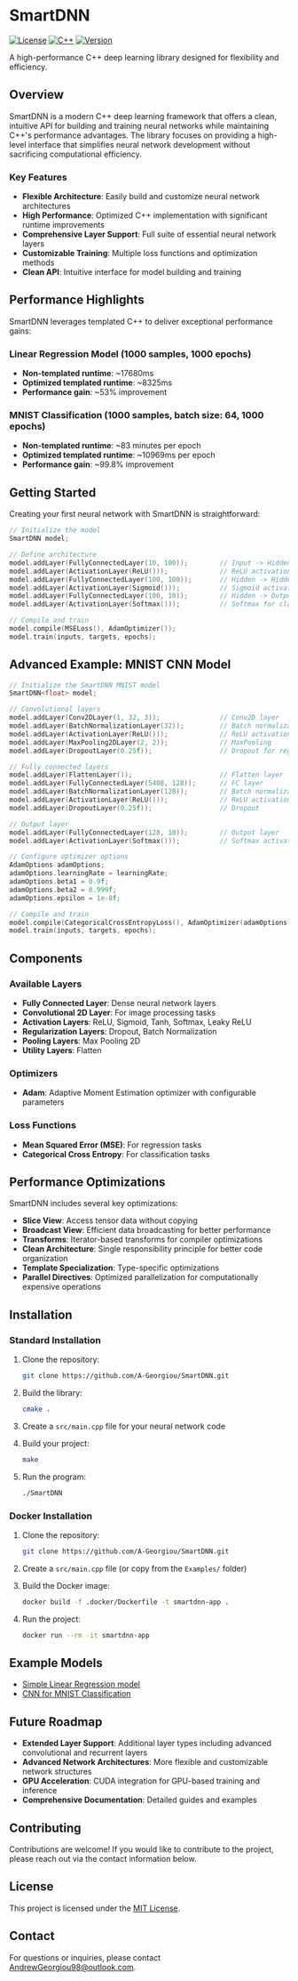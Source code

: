 # SmartDNN

[![License](https://img.shields.io/badge/license-MIT-blue.svg)](LICENSE)
[![C++](https://img.shields.io/badge/language-C%2B%2B-orange.svg)](https://isocpp.org/)
[![Version](https://img.shields.io/badge/version-1.0.0-green.svg)](https://github.com/a-georgiou/SmartDNN)

A high-performance C++ deep learning library designed for flexibility and efficiency.

## Overview

SmartDNN is a modern C++ deep learning framework that offers a clean, intuitive API for building and training neural networks while maintaining C++'s performance advantages. The library focuses on providing a high-level interface that simplifies neural network development without sacrificing computational efficiency.

### Key Features

- **Flexible Architecture**: Easily build and customize neural network architectures
- **High Performance**: Optimized C++ implementation with significant runtime improvements
- **Comprehensive Layer Support**: Full suite of essential neural network layers
- **Customizable Training**: Multiple loss functions and optimization methods
- **Clean API**: Intuitive interface for model building and training

## Performance Highlights

SmartDNN leverages templated C++ to deliver exceptional performance gains:

### Linear Regression Model (1000 samples, 1000 epochs)
- **Non-templated runtime**: ~17680ms
- **Optimized templated runtime**: ~8325ms
- **Performance gain**: ~53% improvement

### MNIST Classification (1000 samples, batch size: 64, 1000 epochs)
- **Non-templated runtime**: ~83 minutes per epoch
- **Optimized templated runtime**: ~10969ms per epoch
- **Performance gain**: ~99.8% improvement

## Getting Started

Creating your first neural network with SmartDNN is straightforward:

```cpp
// Initialize the model
SmartDNN model;

// Define architecture
model.addLayer(FullyConnectedLayer(10, 100));        // Input -> Hidden
model.addLayer(ActivationLayer(ReLU()));             // ReLU activation
model.addLayer(FullyConnectedLayer(100, 100));       // Hidden -> Hidden
model.addLayer(ActivationLayer(Sigmoid()));          // Sigmoid activation
model.addLayer(FullyConnectedLayer(100, 10));        // Hidden -> Output
model.addLayer(ActivationLayer(Softmax()));          // Softmax for classification

// Compile and train
model.compile(MSELoss(), AdamOptimizer());
model.train(inputs, targets, epochs);
```

## Advanced Example: MNIST CNN Model

```cpp
// Initialize the SmartDNN MNIST model
SmartDNN<float> model;

// Convolutional layers
model.addLayer(Conv2DLayer(1, 32, 3));               // Conv2D layer
model.addLayer(BatchNormalizationLayer(32));         // Batch normalization
model.addLayer(ActivationLayer(ReLU()));             // ReLU activation
model.addLayer(MaxPooling2DLayer(2, 2));             // MaxPooling
model.addLayer(DropoutLayer(0.25f));                 // Dropout for regularization

// Fully connected layers
model.addLayer(FlattenLayer());                      // Flatten layer
model.addLayer(FullyConnectedLayer(5408, 128));      // FC layer
model.addLayer(BatchNormalizationLayer(128));        // Batch normalization
model.addLayer(ActivationLayer(ReLU()));             // ReLU activation
model.addLayer(DropoutLayer(0.25f));                 // Dropout

// Output layer
model.addLayer(FullyConnectedLayer(128, 10));        // Output layer
model.addLayer(ActivationLayer(Softmax()));          // Softmax activation

// Configure optimizer options
AdamOptions adamOptions;
adamOptions.learningRate = learningRate;
adamOptions.beta1 = 0.9f;
adamOptions.beta2 = 0.999f;
adamOptions.epsilon = 1e-8f;

// Compile and train
model.compile(CategoricalCrossEntropyLoss(), AdamOptimizer(adamOptions));
model.train(inputs, targets, epochs);
```

## Components

### Available Layers
- **Fully Connected Layer**: Dense neural network layers
- **Convolutional 2D Layer**: For image processing tasks
- **Activation Layers**: ReLU, Sigmoid, Tanh, Softmax, Leaky ReLU
- **Regularization Layers**: Dropout, Batch Normalization
- **Pooling Layers**: Max Pooling 2D
- **Utility Layers**: Flatten

### Optimizers
- **Adam**: Adaptive Moment Estimation optimizer with configurable parameters

### Loss Functions
- **Mean Squared Error (MSE)**: For regression tasks
- **Categorical Cross Entropy**: For classification tasks

## Performance Optimizations

SmartDNN includes several key optimizations:

- **Slice View**: Access tensor data without copying
- **Broadcast View**: Efficient data broadcasting for better performance
- **Transforms**: Iterator-based transforms for compiler optimizations
- **Clean Architecture**: Single responsibility principle for better code organization
- **Template Specialization**: Type-specific optimizations
- **Parallel Directives**: Optimized parallelization for computationally expensive operations

## Installation

### Standard Installation

1. Clone the repository:
   ```bash
   git clone https://github.com/A-Georgiou/SmartDNN.git
   ```

2. Build the library:
   ```bash
   cmake .
   ```

3. Create a `src/main.cpp` file for your neural network code

4. Build your project:
   ```bash
   make
   ```

5. Run the program:
   ```bash
   ./SmartDNN
   ```

### Docker Installation

1. Clone the repository:
   ```bash
   git clone https://github.com/A-Georgiou/SmartDNN.git
   ```

2. Create a `src/main.cpp` file (or copy from the `Examples/` folder)

3. Build the Docker image:
   ```bash
   docker build -f .docker/Dockerfile -t smartdnn-app .
   ```

4. Run the project:
   ```bash
   docker run --rm -it smartdnn-app
   ```

## Example Models

- [Simple Linear Regression model](https://github.com/A-Georgiou/SmartDNN/blob/main/Examples/SimpleLinearRegressionModel.cpp)
- [CNN for MNIST Classification](https://github.com/A-Georgiou/SmartDNN/blob/main/Examples/MNistModel.cpp)

## Future Roadmap

- **Extended Layer Support**: Additional layer types including advanced convolutional and recurrent layers
- **Advanced Network Architectures**: More flexible and customizable network structures
- **GPU Acceleration**: CUDA integration for GPU-based training and inference
- **Comprehensive Documentation**: Detailed guides and examples

## Contributing

Contributions are welcome! If you would like to contribute to the project, please reach out via the contact information below.

## License

This project is licensed under the [MIT License](LICENSE).

## Contact

For questions or inquiries, please contact [AndrewGeorgiou98@outlook.com](mailto:andrewgeorgiou98@outlook.com).
